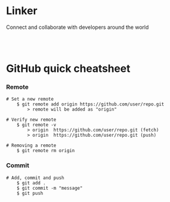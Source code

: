 <h1>Linker</h1>
<p>Connect and collaborate with developers around the world</p>

<br><br>

<h1>GitHub quick cheatsheet</h1>

<h3>Remote</h3>
   
    # Set a new remote
        $ git remote add origin https://github.com/user/repo.git
            > remote will be added as "origin"

    # Verify new remote
        $ git remote -v
            > origin  https://github.com/user/repo.git (fetch)
            > origin  https://github.com/user/repo.git (push)

    # Removing a remote
        $ git remote rm origin
    

<h3>Commit</h3>

    # Add, commit and push
        $ git add . 
        $ git commit -m "message" 
        $ git push




